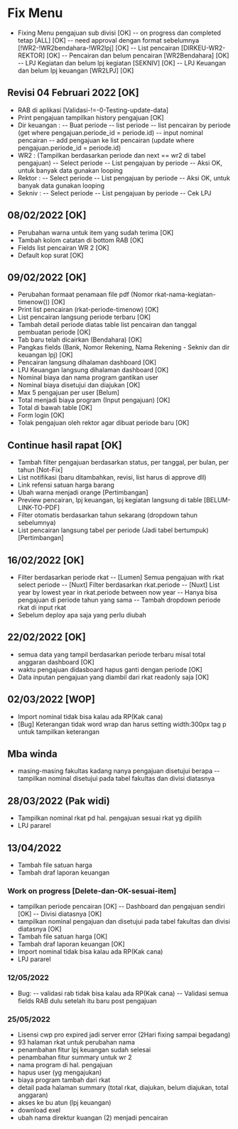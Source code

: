# Fix Menu

- Fixing Menu pengajuan sub divisi [OK]
  -- on progress dan completed tetap [ALL] [OK]
  -- need approval dengan format sebelumnya [!WR2-!WR2bendahara-!WR2lpj] [OK]
  -- List pencairan [DIRKEU-WR2-REKTOR] [OK]
  -- Pencairan dan belum pencairan [WR2Bendahara] [OK]
  -- LPJ Kegiatan dan belum lpj kegiatan [SEKNIV] [OK]
  -- LPJ Keuangan dan belum lpj keuangan [WR2LPJ] [OK]

## Revisi 04 Februari 2022 [OK]

- RAB di aplikasi [Validasi-!=-0-Testing-update-data]
- Print pengajuan tampilkan history pengajuan [OK]
- Dir keuangan :
  -- Buat periode
  -- list periode
  -- list pencairan by periode (get where pengajuan.periode_id = periode.id)
  -- input nominal pencairan
  -- add pengajuan ke list pencairan (update where pengajuan.periode_id = periode.id)
- WR2 : (Tampilkan berdasarkan periode dan next == wr2 di tabel pengajuan)
  -- Select periode
  -- List pengajuan by periode
  -- Aksi OK, untuk banyak data gunakan looping
- Rektor :
  -- Select periode
  -- List pengajuan by periode
  -- Aksi OK, untuk banyak data gunakan looping
- Sekniv :
  -- Select periode
  -- List pengajuan by periode
  -- Cek LPJ

## 08/02/2022 [OK]

- Perubahan warna untuk item yang sudah terima [OK]
- Tambah kolom catatan di bottom RAB [OK]
- Fields list pencairan WR 2 [OK]
- Default kop surat [OK]

## 09/02/2022 [OK]

- Perubahan formaat penamaan file pdf (Nomor rkat-nama-kegiatan-timenow()) [OK]
- Print list pencairan (rkat-periode-timenow) [OK]
- List pencairan langsung periode terbaru [OK]
- Tambah detail periode diatas table list pencairan dan tanggal pembuatan periode [OK]
- Tab baru telah dicairkan (Bendahara) [OK]
- Pangkas fields (Bank, Nomor Rekening, Nama Rekening - Sekniv dan dir keuangan lpj) [OK]
- Pencairan langsung dihalaman dashboard [OK]
- LPJ Keuangan langsung dihalaman dashboard [OK]
- Nominal biaya dan nama program gantikan user
- Nominal biaya disetujui dan diajukan [OK]
- Max 5 pengajuan per user [Belum]
- Total menjadi biaya program (Input pengajuan) [OK]
- Total di bawah table [OK]
- Form login [OK]
- Tolak pengajuan oleh rektor agar dibuat periode baru [OK]

## Continue hasil rapat [OK]

- Tambah filter pengajuan berdasarkan status, per tanggal, per bulan, per tahun [Not-Fix]
- List notifikasi (baru ditambahkan, revisi, list harus di approve dll)
- Link refensi satuan harga barang
- Ubah warna menjadi orange [Pertimbangan]
- Preview pencairan, lpj keuangan, lpj kegiatan langsung di table [BELUM-LINK-TO-PDF]
- Filter otomatis berdasarkan tahun sekarang (dropdown tahun sebelumnya)
- List pencairan langsung tabel per periode (Jadi tabel bertumpuk) [Pertimbangan]

## 16/02/2022 [OK]

- Filter berdasarkan periode rkat
  -- [Lumen] Semua pengajuan with rkat select periode
  -- [Nuxt] Filter berdasarkan rkat.periode
  -- [Nuxt] List year by lowest year in rkat.periode between now year
  -- Hanya bisa pengajuan di periode tahun yang sama
  -- Tambah dropdown periode rkat di input rkat
- Sebelum deploy apa saja yang perlu diubah

## 22/02/2022 [OK]

- semua data yang tampil berdasarkan periode terbaru misal total anggaran dashboard [OK]
- waktu pengajuan didasboard hapus ganti dengan periode [OK]
- Data inputan pengajuan yang diambil dari rkat readonly saja [OK]

## 02/03/2022 [WOP]

- Import nominal tidak bisa kalau ada RP(Kak cana)
- [Bug] Keterangan tidak word wrap dan harus setting width:300px tag p untuk tampilkan keterangan

## Mba winda

- masing-masing fakultas kadang nanya pengajuan disetujui berapa
  -- tampilkan nominal disetujui pada tabel fakultas dan divisi diatasnya

## 28/03/2022 (Pak widi)

- Tampilkan nominal rkat pd hal. pengajuan sesuai rkat yg dipilih
- LPJ pararel

## 13/04/2022

- Tambah file satuan harga
- Tambah draf laporan keuangan

### Work on progress [Delete-dan-OK-sesuai-item]

- tampilkan periode pencairan [OK]
  -- Dashboard dan pengajuan sendiri [OK]
  -- Divisi diatasnya [OK]
- tampilkan nominal pengajuan dan disetujui pada tabel fakultas dan divisi diatasnya [OK]
- Tambah file satuan harga [OK]
- Tambah draf laporan keuangan [OK]
- Import nominal tidak bisa kalau ada RP(Kak cana)
- LPJ pararel

### 12/05/2022

- Bug:
  -- validasi rab tidak bisa kalau ada RP(Kak cana)
  -- Validasi semua fields RAB dulu setelah itu baru post pengajuan

### 25/05/2022

- Lisensi cwp pro expired jadi server error (2Hari fixing sampai begadang)
- 93 halaman rkat untuk perubahan nama
- penambahan fitur lpj keuangan sudah selesai
- penambahan fitur summary untuk wr 2
- nama program di hal. pengajuan
- hapus user (yg mengajukan)
- biaya program tambah dari rkat
- detail pada halaman summary (total rkat, diajukan, belum diajukan, total anggaran)
- akses ke bu atun (lpj keuangan)
- download exel
- ubah nama direktur kuangan (2) menjadi pencairan
